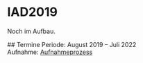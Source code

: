 # IAD2019
Noch im Aufbau.   

## Termine
Periode: August 2019 – Juli 2022  
Aufnahme: [Aufnahmeprozess](https://github.com/logrinto/IAD/wiki/Aufnahmeprozess)
